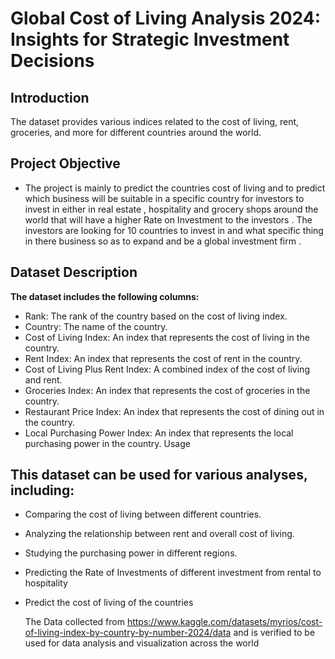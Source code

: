 # Global Cost of Living Analysis 2024: Insights for Strategic Investment Decisions
##  Introduction 
The dataset provides various indices related to the cost of living, rent, groceries, and more for different countries around the world.
## **Project Objective**
- The project is mainly to predict the countries cost of living and to predict which business will be  suitable in a specific country for investors to invest in either in real estate , hospitality and grocery shops around the world that will have a higher Rate on Investment to the investors . The investors are looking for 10 countries to invest in and what specific thing in there business so as to expand and be a global investment firm . 

## Dataset Description
**The dataset includes the following columns:**

- Rank: The rank of the country based on the cost of living index.
- Country: The name of the country.
- Cost of Living Index: An index that represents the cost of living in the country.
- Rent Index: An index that represents the cost of rent in the country.
- Cost of Living Plus Rent Index: A combined index of the cost of living and rent.
- Groceries Index: An index that represents the cost of groceries in the country.
- Restaurant Price Index: An index that represents the cost of dining out in the country.
- Local Purchasing Power Index: An index that represents the local purchasing power in the country.
Usage
 ## **This dataset can be used for various analyses, including:**

- Comparing the cost of living between different countries.
- Analyzing the relationship between rent and overall cost of living.
- Studying the purchasing power in different regions.
- Predicting the Rate of Investments of different investment from rental to hospitality
- Predict the cost of living of the countries

  The Data collected from https://www.kaggle.com/datasets/myrios/cost-of-living-index-by-country-by-number-2024/data and is verified to be used for data analysis and visualization across the world 


